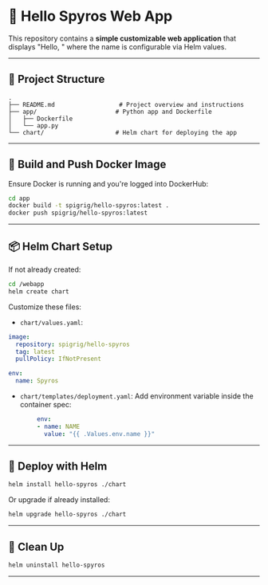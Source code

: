 # 🚀 Hello Spyros Web App

This repository contains a **simple customizable web application** that displays "Hello, <name>" where the name is configurable via Helm values.

---

## 🧱 Project Structure

```
.
├── README.md                  # Project overview and instructions
├── app/                      # Python app and Dockerfile
│   ├── Dockerfile
│   └── app.py
└── chart/                    # Helm chart for deploying the app
```

---

## 🐳 Build and Push Docker Image

Ensure Docker is running and you're logged into DockerHub:

```bash
cd app
docker build -t spigrig/hello-spyros:latest .
docker push spigrig/hello-spyros:latest
```

---

## 📦 Helm Chart Setup

If not already created:

```bash
cd /webapp
helm create chart
```

Customize these files:

- `chart/values.yaml`:

```yaml
image:
  repository: spigrig/hello-spyros
  tag: latest
  pullPolicy: IfNotPresent

env:
  name: Spyros
```

- `chart/templates/deployment.yaml`: Add environment variable inside the container spec:

```yaml
        env:
        - name: NAME
          value: "{{ .Values.env.name }}"
```

---

## 🚀 Deploy with Helm

```bash
helm install hello-spyros ./chart
```

Or upgrade if already installed:

```bash
helm upgrade hello-spyros ./chart
```

---

## 🧹 Clean Up

```bash
helm uninstall hello-spyros
```

---